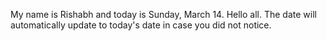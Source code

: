 My name is Rishabh and today is Sunday, March 14. Hello all. The date will automatically update to today's date in case you did not notice.
